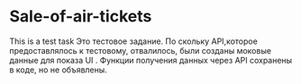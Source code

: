 # Sale-of-air-tickets
This is a test task
Это тестовое задание. По скольку API,которое предоставлялось к тестовому, отвалилось, были созданы моковые данные для показа UI . Функции получения данных через API сохранены в коде, но не объявлены.


